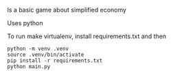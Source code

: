 Is a basic game about simplified economy

Uses python

To run make virtualenv, install requirements.txt and then

```
python -m venv .venv
source .venv/bin/activate
pip install -r requirements.txt 
python main.py
```